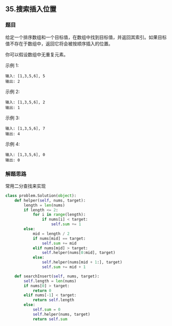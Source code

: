 ## 35.搜索插入位置

### 题目

给定一个排序数组和一个目标值，在数组中找到目标值，并返回其索引。如果目标值不存在于数组中，返回它将会被按顺序插入的位置。

你可以假设数组中无重复元素。

示例 1:

	输入: [1,3,5,6], 5
	输出: 2
	
示例 2:

	输入: [1,3,5,6], 2
	输出: 1
	
示例 3:

	输入: [1,3,5,6], 7
	输出: 4
	
示例 4:

	输入: [1,3,5,6], 0
	输出: 0
	
### 解题思路

常用二分查找来实现


```python
class problem.Solution(object):
    def helper(self, nums, target):
        length = len(nums)
        if length <= 2:
            for i in range(length):
                if nums[i] < target:
                    self.sum += 1
        else:
            mid = length / 2
            if nums[mid] == target:
                self.sum += mid
            elif nums[mid] > target:
                self.helper(nums[0:mid], target)
            else:
                self.helper(nums[mid + 1:], target)
                self.sum += mid + 1

    def searchInsert(self, nums, target):
        self.length = len(nums)
        if nums[0] > target:
            return 0
        elif nums[-1] < target:
            return self.length
        else:
            self.sum = 0
            self.helper(nums, target)
            return self.sum
				

```
	